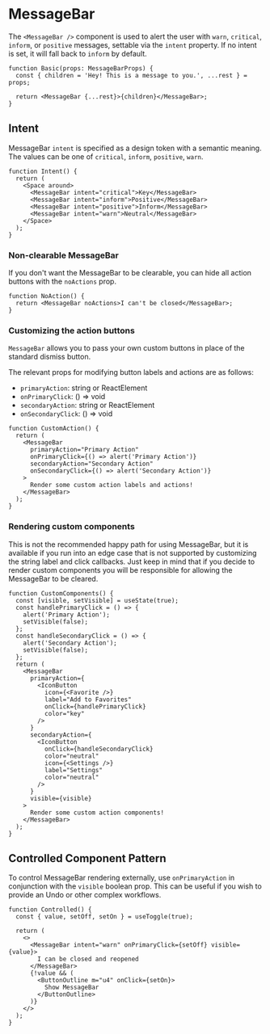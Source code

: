 # MessageBar

The `<MessageBar />` component is used to alert the user with `warn`, `critical`, `inform`, or `positive` messages, settable via the `intent` property. If no intent is set, it will fall back to `inform` by default.

```tsx
function Basic(props: MessageBarProps) {
  const { children = 'Hey! This is a message to you.', ...rest } = props;

  return <MessageBar {...rest}>{children}</MessageBar>;
}
```

## Intent

MessageBar `intent` is specified as a design token with a semantic meaning. The values can be one of `critical`, `inform`, `positive`, `warn`.

```tsx
function Intent() {
  return (
    <Space around>
      <MessageBar intent="critical">Key</MessageBar>
      <MessageBar intent="inform">Positive</MessageBar>
      <MessageBar intent="positive">Inform</MessageBar>
      <MessageBar intent="warn">Neutral</MessageBar>
    </Space>
  );
}
```

### Non-clearable MessageBar

If you don't want the MessageBar to be clearable, you can hide all action buttons with the `noActions` prop.

```tsx
function NoAction() {
  return <MessageBar noActions>I can't be closed</MessageBar>;
}
```

### Customizing the action buttons

`MessageBar` allows you to pass your own custom buttons in place of the standard dismiss button.

The relevant props for modifying button labels and actions are as follows:

- `primaryAction`: string or ReactElement
- `onPrimaryClick`: () => void
- `secondaryAction`: string or ReactElement
- `onSecondaryClick`: () => void

```tsx
function CustomAction() {
  return (
    <MessageBar
      primaryAction="Primary Action"
      onPrimaryClick={() => alert('Primary Action')}
      secondaryAction="Secondary Action"
      onSecondaryClick={() => alert('Secondary Action')}
    >
      Render some custom action labels and actions!
    </MessageBar>
  );
}
```

### Rendering custom components

This is not the recommended happy path for using MessageBar, but it is available if you run into an edge case that is not supported by customizing the string label and click callbacks. Just keep in mind that if you decide to render custom components you will be responsible for allowing the MessageBar to be cleared.

```tsx
function CustomComponents() {
  const [visible, setVisible] = useState(true);
  const handlePrimaryClick = () => {
    alert('Primary Action');
    setVisible(false);
  };
  const handleSecondaryClick = () => {
    alert('Secondary Action');
    setVisible(false);
  };
  return (
    <MessageBar
      primaryAction={
        <IconButton
          icon={<Favorite />}
          label="Add to Favorites"
          onClick={handlePrimaryClick}
          color="key"
        />
      }
      secondaryAction={
        <IconButton
          onClick={handleSecondaryClick}
          color="neutral"
          icon={<Settings />}
          label="Settings"
          color="neutral"
        />
      }
      visible={visible}
    >
      Render some custom action components!
    </MessageBar>
  );
}
```

## Controlled Component Pattern

To control MessageBar rendering externally, use `onPrimaryAction` in conjunction with the `visible` boolean prop. This can be useful if you wish to provide an Undo or other complex workflows.

```tsx
function Controlled() {
  const { value, setOff, setOn } = useToggle(true);

  return (
    <>
      <MessageBar intent="warn" onPrimaryClick={setOff} visible={value}>
        I can be closed and reopened
      </MessageBar>
      {!value && (
        <ButtonOutline m="u4" onClick={setOn}>
          Show MessageBar
        </ButtonOutline>
      )}
    </>
  );
}
```
